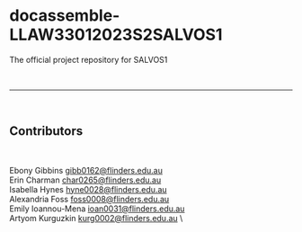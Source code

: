 # docassemble-LLAW33012023S2SALVOS1
The official project repository for SALVOS1

<br>

---

<br>

## Contributors 

<br>

Ebony Gibbins gibb0162@flinders.edu.au \
Erin Charman char0265@flinders.edu.au  \
Isabella Hynes hyne0028@flinders.edu.au \
Alexandria Foss foss0008@flinders.edu.au \
Emily Ioannou-Mena ioan0031@flinders.edu.au \
Artyom Kurguzkin kurg0002@flinders.edu.au \
